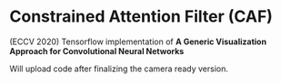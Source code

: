 # Constrained Attention Filter (CAF)
(ECCV 2020) Tensorflow implementation of **A Generic Visualization Approach for Convolutional Neural Networks**

Will upload code after finalizing the camera ready version.
